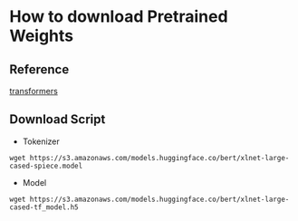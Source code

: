 # How to download Pretrained Weights
## Reference
[transformers](https://huggingface.co/transformers/model_doc/xlnet.html)
## Download Script
 - Tokenizer
 ```
 wget https://s3.amazonaws.com/models.huggingface.co/bert/xlnet-large-cased-spiece.model
 ```
 - Model
 ```
 wget https://s3.amazonaws.com/models.huggingface.co/bert/xlnet-large-cased-tf_model.h5
 ```
